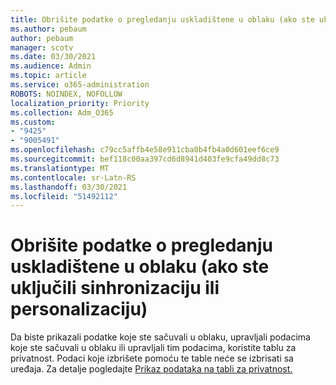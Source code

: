 ```yaml
---
title: Obrišite podatke o pregledanju uskladištene u oblaku (ako ste uključili sinhronizaciju ili personalizaciju)
ms.author: pebaum
author: pebaum
manager: scotv
ms.date: 03/30/2021
ms.audience: Admin
ms.topic: article
ms.service: o365-administration
ROBOTS: NOINDEX, NOFOLLOW
localization_priority: Priority
ms.collection: Adm_O365
ms.custom:
- "9425"
- "9005491"
ms.openlocfilehash: c79cc5affb4e58e911cba0b4fb4a0d601eef6ce9
ms.sourcegitcommit: bef118c00aa397cd6d8941d403fe9cfa49dd8c73
ms.translationtype: MT
ms.contentlocale: sr-Latn-RS
ms.lasthandoff: 03/30/2021
ms.locfileid: "51492112"
---
```

# <a name="clear-the-browsing-data-stored-in-the-cloud-if-youve-turned-on-sync-or-personalization"></a>Obrišite podatke o pregledanju uskladištene u oblaku (ako ste uključili sinhronizaciju ili personalizaciju)

Da biste prikazali podatke koje ste sačuvali u oblaku, upravljali podacima koje ste sačuvali u oblaku ili upravljali tim podacima, koristite tablu za privatnost. Podaci koje izbrišete pomoću te table neće se izbrisati sa uređaja. Za detalje pogledajte [Prikaz podataka na tabli za privatnost.](https://support.microsoft.com/windows/view-your-data-on-the-privacy-dashboard-03d3e27f-1981-5ff4-ba1c-d6b1031ae433)